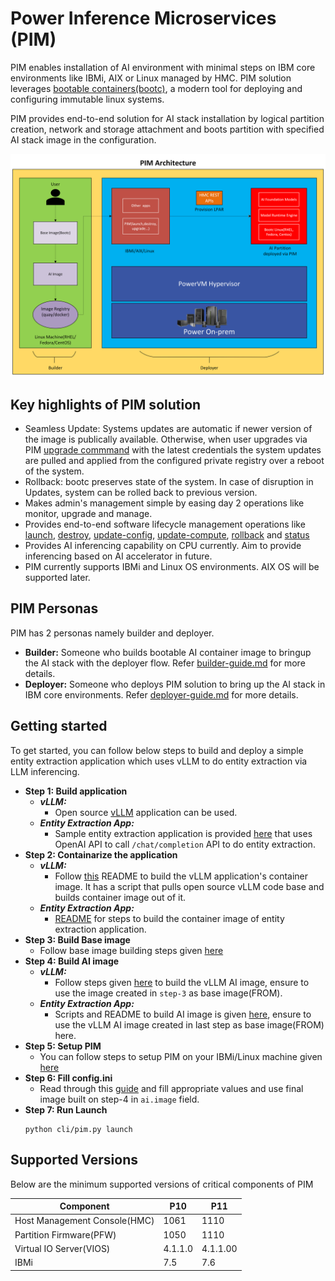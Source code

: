 # Power Inference Microservices (PIM)

PIM enables installation of AI environment with minimal steps on IBM core environments like IBMi, AIX or Linux managed by HMC. PIM solution leverages [bootable containers(bootc)](https://docs.fedoraproject.org/en-US/bootc/), a modern tool for deploying and configuring immutable linux systems.

PIM provides end-to-end solution for AI stack installation by logical partition creation, network and storage attachment and boots partition with specified AI stack image in the configuration.

![alt text](docs/architecture.png)

## Key highlights of PIM solution
- Seamless Update: Systems updates are automatic if newer version of the image is publically available. Otherwise, when user upgrades via PIM [upgrade commmand](docs/deployer-guide.md#upgrade) with the latest credentials the system updates are pulled and applied from the configured private registry over a reboot of the system.
- Rollback: bootc preserves state of the system. In case of disruption in Updates, system can be rolled back to previous version.
- Makes admin's management simple by easing day 2 operations like monitor, upgrade and manage.
- Provides end-to-end software lifecycle management operations like [launch](docs/deployer-guide.md#launch), [destroy](docs/deployer-guide.md#destroy), [update-config](docs/deployer-guide.md#update-config), [update-compute](docs/deployer-guide.md#update-config), [rollback](docs/deployer-guide.md#rollback) and [status](docs/deployer-guide.md#status)
- Provides AI inferencing capability on CPU currently. Aim to provide inferencing based on AI accelerator in future.
- PIM currently supports IBMi and Linux OS environments. AIX OS will be supported later.

## PIM Personas
PIM has 2 personas namely builder and deployer.
- **Builder:** Someone who builds bootable AI container image to bringup the AI stack with the deployer flow. Refer [builder-guide.md](docs/builder-guide.md) for more details.
- **Deployer:** Someone who deploys PIM solution to bring up the AI stack in IBM core environments. Refer [deployer-guide.md](docs/deployer-guide.md) for more details.

## Getting started
To get started, you can follow below steps to build and deploy a simple entity extraction application which uses vLLM to do entity extraction via LLM inferencing.
- **Step 1: Build application**
    - ***vLLM:***
        - Open source [vLLM](https://github.com/vllm-project/vllm) application can be used.
    - ***Entity Extraction App:***
        - Sample entity extraction application is provided [here](examples/simple-entity-extraction/app/entity.py) that uses OpenAI API to call `/chat/completion` API to do entity extraction.
- **Step 2: Containarize the application**
    - ***vLLM:***
        - Follow [this](examples/vllm/app/README.md) README to build the vLLM application's container image. It has a script that pulls open source vLLM code base and builds container image out of it.
    - ***Entity Extraction App:***
        - [README](examples/simple-entity-extraction/app/README.md) for steps to build the container image of entity extraction application.
- **Step 3: Build Base image**
    - Follow base image building steps given [here](base-image/README.md)
- **Step 4: Build AI image**
    - ***vLLM:***
        - Follow steps given [here](examples/vllm/README.md) to build the vLLM AI image, ensure to use the image created in `step-3` as base image(FROM).
    - ***Entity Extraction App:***
        - Scripts and README to build AI image is given [here](examples/simple-entity-extraction/README.md), ensure to use the vLLM AI image created in last step as base image(FROM) here.
- **Step 5: Setup PIM**
    - You can follow steps to setup PIM on your IBMi/Linux machine given [here](docs/deployer-guide.md#installation)
- **Step 6: Fill config.ini**
    - Read through this [guide](docs/configuration-guide.md) and fill appropriate values and use final image built on step-4 in `ai.image` field.
- **Step 7: Run Launch**
    ```
    python cli/pim.py launch
    ```

## Supported Versions
Below are the minimum supported versions of critical components of PIM

| Component                                    |           P10           |             P11           |
| -------------------------------------------- | ----------------------- | ------------------------- |
| Host Management Console(HMC)                 | 1061                    | 1110                      |
| Partition Firmware(PFW)                      | 1050                    | 1110                      |
| Virtual IO Server(VIOS)                      | 4.1.1.0                 | 4.1.1.00                  |
| IBMi                                         | 7.5                     | 7.6                       |
